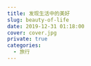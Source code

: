 ```yaml
---
title: 发现生活中的美好
slug: beauty-of-life
date: 2019-12-31 01:18:00
cover: cover.jpg
private: true
categories:
  - 旅行
---
```


<!-- TODO: -->
